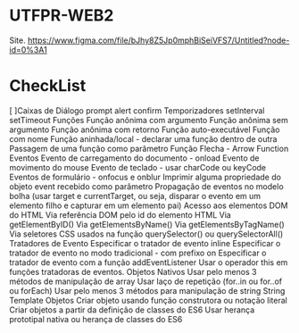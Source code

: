 # UTFPR-WEB2
Site.
https://www.figma.com/file/bJhy8Z5Jp0mphBiSeiVFS7/Untitled?node-id=0%3A1

# CheckList
[ ]Caixas de Diálogo
prompt
alert
confirm
Temporizadores
setInterval
setTimeout
Funções
Função anônima com argumento
Função anônima sem argumento
Função anônima com retorno
Função auto-executável
Função com nome
Função aninhada/local - declarar uma função dentro de outra
Passagem de uma função como parâmetro
Função Flecha - Arrow Function
Eventos
Evento de carregamento do documento - onload
Evento de movimento do mouse
Evento de teclado - usar charCode ou keyCode
Eventos de formulário - onfocus e onblur
Imprimir alguma propriedade do objeto event recebido como parâmetro
Propagação de eventos no modelo bolha (usar target e currentTarget, ou seja, disparar o evento em um elemento filho e capturar em um elemento pai)
Acesso aos elementos DOM do HTML
Via referência DOM pelo id do elemento HTML
Via getElementByID()
Via getElementsByName()
Via getElementsByTagName()
Via seletores CSS usados na função querySelector() ou querySelectorAll()
Tratadores de Evento
Especificar o tratador de evento inline
Especificar o tratador de evento no modo tradicional - com prefixo on
Especificar o tratador de evento com a função addEventListener
Usar o operador this em funções tratadoras de eventos.
Objetos Nativos
Usar pelo menos 3 métodos de manipulação de array
Usar laço de repetição (for..in ou for..of ou forEach)
Usar pelo menos 3 métodos para manipulação de string
String Template
Objetos
Criar objeto usando função construtora ou notação literal
Criar objetos a partir da definição de classes do ES6
Usar herança prototipal nativa ou herança de classes do ES6
